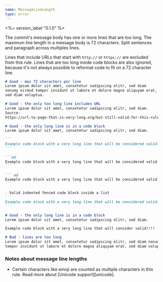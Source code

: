 ```yaml
---
name: MessageLineLength
type: error
---
```


<%= version_label "0.1.0" %>

The commit's message body has one or more lines that are too long. The maximum line length in a message body is 72 characters. Split sentences and paragraph across multiples lines.

Lines that include URLs that start with `http://` or `https://` are excluded from this rule. Lines that are too long inside code blocks are also ignored, because it's not always possible to reformat code to fit on a 72 character line.

~~~md
# Good - max 72 characters per line
Lorem ipsum dolor sit amet, consetetur sadipscing elitr, sed diam
nonumy eirmod tempor invidunt ut labore et dolore magna aliquyam erat,
sed diam voluptua.

# Good - the only too long line includes URL
Lorem ipsum dolor sit amet, consetetur sadipscing elitr, sed diam.
Source:
https://url-to-page-that-is-very-long.org/but-still-valid-for-this-rule.html

# Good - the only long line is in a code block
Lorem ipsum dolor sit amet, consetetur sadipscing elitr, sed diam.

```
Example code block with a very long line that will be considered valid!!!!
```

```md
Example code block with a very long line that will be considered valid!!!!
```

``` md
Example code block with a very long line that will be considered valid!!!!
```

- Valid indented fenced code block inside a list
```
Example code block with a very long line that will be considered valid!
```

# Good - the only long line is in a code block
Lorem ipsum dolor sit amet, consetetur sadipscing elitr, sed diam.

Example code block with a very long line that will consider valid!!!!

# Bad - lines are too long
Lorem ipsum dolor sit amet, consetetur sadipscing elitr, sed diam nonumy aa
tempor invidunt ut labore et dolore magna aliquyam erat, sed diam voluptua.
~~~

### Notes about message line lengths

- Certain characters like emoji are counted as multiple characters in this rule. Read more about [Unicode support][unicode].
